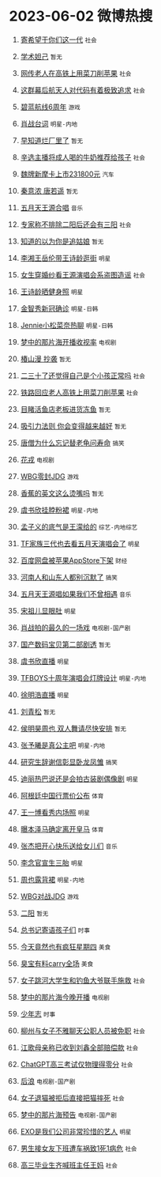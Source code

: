 # 2023-06-02 微博热搜 
1. [寄希望于你们这一代](https://m.weibo.cn/search?containerid=100103type%3D1%26t%3D10%26q%3D%23%E5%AF%84%E5%B8%8C%E6%9C%9B%E4%BA%8E%E4%BD%A0%E4%BB%AC%E8%BF%99%E4%B8%80%E4%BB%A3%23&stream_entry_id=51&isnewpage=1&extparam=seat%3D1%26pos%3D0%26cate%3D10103%26stream_entry_id%3D51%26filter_type%3Drealtimehot%26dgr%3D0%26c_type%3D51%26display_time%3D1685642972%26pre_seqid%3D168564297287201970142&luicode=10000011&lfid=106003type%3D25%26t%3D3%26disable_hot%3D1%26filter_type%3Drealtimehot) `社会` 

2. [学术妲己](https://m.weibo.cn/search?containerid=100103type%3D1%26t%3D10%26q%3D%E5%AD%A6%E6%9C%AF%E5%A6%B2%E5%B7%B1&stream_entry_id=31&isnewpage=1&extparam=seat%3D1%26stream_entry_id%3D31%26realpos%3D1%26c_type%3D31%26lcate%3D5001%26dgr%3D0%26cate%3D5001%26q%3D%25E5%25AD%25A6%25E6%259C%25AF%25E5%25A6%25B2%25E5%25B7%25B1%26filter_type%3Drealtimehot%26band_rank%3D1%26flag%3D2%26pos%3D0%26display_time%3D1685642972%26pre_seqid%3D168564297287201970142&luicode=10000011&lfid=106003type%3D25%26t%3D3%26disable_hot%3D1%26filter_type%3Drealtimehot) `暂无` 

3. [网传老人在高铁上用菜刀削苹果](https://m.weibo.cn/search?containerid=100103type%3D1%26t%3D10%26q%3D%23%E7%BD%91%E4%BC%A0%E8%80%81%E4%BA%BA%E5%9C%A8%E9%AB%98%E9%93%81%E4%B8%8A%E7%94%A8%E8%8F%9C%E5%88%80%E5%89%8A%E8%8B%B9%E6%9E%9C%23&stream_entry_id=31&isnewpage=1&extparam=seat%3D1%26stream_entry_id%3D31%26realpos%3D2%26c_type%3D31%26lcate%3D5001%26dgr%3D0%26cate%3D5001%26q%3D%2523%25E7%25BD%2591%25E4%25BC%25A0%25E8%2580%2581%25E4%25BA%25BA%25E5%259C%25A8%25E9%25AB%2598%25E9%2593%2581%25E4%25B8%258A%25E7%2594%25A8%25E8%258F%259C%25E5%2588%2580%25E5%2589%258A%25E8%258B%25B9%25E6%259E%259C%2523%26filter_type%3Drealtimehot%26band_rank%3D2%26flag%3D0%26pos%3D1%26display_time%3D1685642972%26pre_seqid%3D168564297287201970142&luicode=10000011&lfid=106003type%3D25%26t%3D3%26disable_hot%3D1%26filter_type%3Drealtimehot) `社会` 

4. [这群幕后航天人对代码有着极致追求](https://m.weibo.cn/search?containerid=100103type%3D1%26t%3D10%26q%3D%23%E8%BF%99%E7%BE%A4%E5%B9%95%E5%90%8E%E8%88%AA%E5%A4%A9%E4%BA%BA%E5%AF%B9%E4%BB%A3%E7%A0%81%E6%9C%89%E7%9D%80%E6%9E%81%E8%87%B4%E8%BF%BD%E6%B1%82%23&stream_entry_id=31&isnewpage=1&extparam=seat%3D1%26stream_entry_id%3D31%26realpos%3D3%26c_type%3D31%26lcate%3D5001%26dgr%3D0%26cate%3D5001%26q%3D%2523%25E8%25BF%2599%25E7%25BE%25A4%25E5%25B9%2595%25E5%2590%258E%25E8%2588%25AA%25E5%25A4%25A9%25E4%25BA%25BA%25E5%25AF%25B9%25E4%25BB%25A3%25E7%25A0%2581%25E6%259C%2589%25E7%259D%2580%25E6%259E%2581%25E8%2587%25B4%25E8%25BF%25BD%25E6%25B1%2582%2523%26filter_type%3Drealtimehot%26band_rank%3D3%26flag%3D0%26pos%3D2%26display_time%3D1685642972%26pre_seqid%3D168564297287201970142&luicode=10000011&lfid=106003type%3D25%26t%3D3%26disable_hot%3D1%26filter_type%3Drealtimehot) `社会` 

5. [碧蓝航线6周年](https://m.weibo.cn/search?containerid=100103type%3D1%26t%3D10%26q%3D%23%E7%A2%A7%E8%93%9D%E8%88%AA%E7%BA%BF6%E5%91%A8%E5%B9%B4%23&stream_entry_id=31&isnewpage=1&extparam=seat%3D1%26stream_entry_id%3D31%26pos%3D3%26filter_type%3Drealtimehot%26c_type%3D31%26lcate%3D5001%26is_ad_pos%3D1%26cate%3D5001%26band_rank%3D4%26q%3D%2523%25E7%25A2%25A7%25E8%2593%259D%25E8%2588%25AA%25E7%25BA%25BF6%25E5%2591%25A8%25E5%25B9%25B4%2523%26topic_ad%3D1%26dgr%3D0%26adid%3D190911%26display_time%3D1685642972%26pre_seqid%3D168564297287201970142&luicode=10000011&lfid=106003type%3D25%26t%3D3%26disable_hot%3D1%26filter_type%3Drealtimehot) `游戏` 

6. [肖战台词](https://m.weibo.cn/search?containerid=100103type%3D1%26t%3D10%26q%3D%E8%82%96%E6%88%98%E5%8F%B0%E8%AF%8D&stream_entry_id=31&isnewpage=1&extparam=seat%3D1%26stream_entry_id%3D31%26realpos%3D4%26c_type%3D31%26lcate%3D5001%26dgr%3D0%26cate%3D5001%26q%3D%25E8%2582%2596%25E6%2588%2598%25E5%258F%25B0%25E8%25AF%258D%26filter_type%3Drealtimehot%26band_rank%3D4%26flag%3D16%26pos%3D4%26display_time%3D1685642972%26pre_seqid%3D168564297287201970142&luicode=10000011&lfid=106003type%3D25%26t%3D3%26disable_hot%3D1%26filter_type%3Drealtimehot) `明星-内地` 

7. [早知道烂厂里了](https://m.weibo.cn/search?containerid=100103type%3D1%26t%3D10%26q%3D%E6%97%A9%E7%9F%A5%E9%81%93%E7%83%82%E5%8E%82%E9%87%8C%E4%BA%86&stream_entry_id=31&isnewpage=1&extparam=seat%3D1%26stream_entry_id%3D31%26realpos%3D5%26c_type%3D31%26lcate%3D5001%26dgr%3D0%26cate%3D5001%26q%3D%25E6%2597%25A9%25E7%259F%25A5%25E9%2581%2593%25E7%2583%2582%25E5%258E%2582%25E9%2587%258C%25E4%25BA%2586%26filter_type%3Drealtimehot%26band_rank%3D5%26flag%3D0%26pos%3D5%26display_time%3D1685642972%26pre_seqid%3D168564297287201970142&luicode=10000011&lfid=106003type%3D25%26t%3D3%26disable_hot%3D1%26filter_type%3Drealtimehot) `暂无` 

8. [辛选主播将成人喝的牛奶推荐给孩子](https://m.weibo.cn/search?containerid=100103type%3D1%26t%3D10%26q%3D%23%E8%BE%9B%E9%80%89%E4%B8%BB%E6%92%AD%E5%B0%86%E6%88%90%E4%BA%BA%E5%96%9D%E7%9A%84%E7%89%9B%E5%A5%B6%E6%8E%A8%E8%8D%90%E7%BB%99%E5%AD%A9%E5%AD%90%23&stream_entry_id=31&isnewpage=1&extparam=seat%3D1%26stream_entry_id%3D31%26realpos%3D6%26c_type%3D31%26lcate%3D5001%26dgr%3D0%26cate%3D5001%26q%3D%2523%25E8%25BE%259B%25E9%2580%2589%25E4%25B8%25BB%25E6%2592%25AD%25E5%25B0%2586%25E6%2588%2590%25E4%25BA%25BA%25E5%2596%259D%25E7%259A%2584%25E7%2589%259B%25E5%25A5%25B6%25E6%258E%25A8%25E8%258D%2590%25E7%25BB%2599%25E5%25AD%25A9%25E5%25AD%2590%2523%26filter_type%3Drealtimehot%26band_rank%3D6%26flag%3D1%26pos%3D6%26display_time%3D1685642972%26pre_seqid%3D168564297287201970142&luicode=10000011&lfid=106003type%3D25%26t%3D3%26disable_hot%3D1%26filter_type%3Drealtimehot) `社会` 

9. [魏牌新摩卡上市231800元](https://m.weibo.cn/search?containerid=100103type%3D1%26t%3D10%26q%3D%23%E9%AD%8F%E7%89%8C%E6%96%B0%E6%91%A9%E5%8D%A1%E4%B8%8A%E5%B8%82231800%E5%85%83%23&stream_entry_id=31&isnewpage=1&extparam=seat%3D1%26stream_entry_id%3D31%26pos%3D7%26filter_type%3Drealtimehot%26c_type%3D31%26lcate%3D5001%26is_ad_pos%3D1%26cate%3D5001%26band_rank%3D7%26q%3D%2523%25E9%25AD%258F%25E7%2589%258C%25E6%2596%25B0%25E6%2591%25A9%25E5%258D%25A1%25E4%25B8%258A%25E5%25B8%2582231800%25E5%2585%2583%2523%26topic_ad%3D1%26dgr%3D0%26adid%3D191331%26display_time%3D1685642972%26pre_seqid%3D168564297287201970142&luicode=10000011&lfid=106003type%3D25%26t%3D3%26disable_hot%3D1%26filter_type%3Drealtimehot) `汽车` 

10. [秦意浓 唐若遥](https://m.weibo.cn/search?containerid=100103type%3D1%26t%3D10%26q%3D%E7%A7%A6%E6%84%8F%E6%B5%93+%E5%94%90%E8%8B%A5%E9%81%A5&stream_entry_id=31&isnewpage=1&extparam=seat%3D1%26stream_entry_id%3D31%26realpos%3D7%26c_type%3D31%26lcate%3D5001%26dgr%3D0%26cate%3D5001%26q%3D%25E7%25A7%25A6%25E6%2584%258F%25E6%25B5%2593%2520%25E5%2594%2590%25E8%258B%25A5%25E9%2581%25A5%26filter_type%3Drealtimehot%26band_rank%3D7%26flag%3D1%26pos%3D8%26display_time%3D1685642972%26pre_seqid%3D168564297287201970142&luicode=10000011&lfid=106003type%3D25%26t%3D3%26disable_hot%3D1%26filter_type%3Drealtimehot) `暂无` 

11. [五月天王源合唱](https://m.weibo.cn/search?containerid=100103type%3D1%26t%3D10%26q%3D%23%E4%BA%94%E6%9C%88%E5%A4%A9%E7%8E%8B%E6%BA%90%E5%90%88%E5%94%B1%23&stream_entry_id=31&isnewpage=1&extparam=seat%3D1%26stream_entry_id%3D31%26realpos%3D8%26c_type%3D31%26lcate%3D5001%26dgr%3D0%26cate%3D5001%26q%3D%2523%25E4%25BA%2594%25E6%259C%2588%25E5%25A4%25A9%25E7%258E%258B%25E6%25BA%2590%25E5%2590%2588%25E5%2594%25B1%2523%26filter_type%3Drealtimehot%26band_rank%3D8%26flag%3D16%26pos%3D9%26display_time%3D1685642972%26pre_seqid%3D168564297287201970142&luicode=10000011&lfid=106003type%3D25%26t%3D3%26disable_hot%3D1%26filter_type%3Drealtimehot) `音乐` 

12. [专家称不排除二阳后还会有三阳](https://m.weibo.cn/search?containerid=100103type%3D1%26t%3D10%26q%3D%23%E4%B8%93%E5%AE%B6%E7%A7%B0%E4%B8%8D%E6%8E%92%E9%99%A4%E4%BA%8C%E9%98%B3%E5%90%8E%E8%BF%98%E4%BC%9A%E6%9C%89%E4%B8%89%E9%98%B3%23&stream_entry_id=31&isnewpage=1&extparam=seat%3D1%26stream_entry_id%3D31%26realpos%3D9%26c_type%3D31%26lcate%3D5001%26dgr%3D0%26cate%3D5001%26q%3D%2523%25E4%25B8%2593%25E5%25AE%25B6%25E7%25A7%25B0%25E4%25B8%258D%25E6%258E%2592%25E9%2599%25A4%25E4%25BA%258C%25E9%2598%25B3%25E5%2590%258E%25E8%25BF%2598%25E4%25BC%259A%25E6%259C%2589%25E4%25B8%2589%25E9%2598%25B3%2523%26filter_type%3Drealtimehot%26band_rank%3D9%26flag%3D0%26pos%3D10%26display_time%3D1685642972%26pre_seqid%3D168564297287201970142&luicode=10000011&lfid=106003type%3D25%26t%3D3%26disable_hot%3D1%26filter_type%3Drealtimehot) `社会` 

13. [知道的以为你是追姑娘](https://m.weibo.cn/search?containerid=100103type%3D1%26t%3D10%26q%3D%E7%9F%A5%E9%81%93%E7%9A%84%E4%BB%A5%E4%B8%BA%E4%BD%A0%E6%98%AF%E8%BF%BD%E5%A7%91%E5%A8%98&stream_entry_id=31&isnewpage=1&extparam=seat%3D1%26stream_entry_id%3D31%26realpos%3D10%26c_type%3D31%26lcate%3D5001%26dgr%3D0%26cate%3D5001%26q%3D%25E7%259F%25A5%25E9%2581%2593%25E7%259A%2584%25E4%25BB%25A5%25E4%25B8%25BA%25E4%25BD%25A0%25E6%2598%25AF%25E8%25BF%25BD%25E5%25A7%2591%25E5%25A8%2598%26filter_type%3Drealtimehot%26band_rank%3D10%26flag%3D0%26pos%3D11%26display_time%3D1685642972%26pre_seqid%3D168564297287201970142&luicode=10000011&lfid=106003type%3D25%26t%3D3%26disable_hot%3D1%26filter_type%3Drealtimehot) `暂无` 

14. [李湘王岳伦带王诗龄逛街](https://m.weibo.cn/search?containerid=100103type%3D1%26t%3D10%26q%3D%23%E6%9D%8E%E6%B9%98%E7%8E%8B%E5%B2%B3%E4%BC%A6%E5%B8%A6%E7%8E%8B%E8%AF%97%E9%BE%84%E9%80%9B%E8%A1%97%23&stream_entry_id=31&isnewpage=1&extparam=seat%3D1%26stream_entry_id%3D31%26realpos%3D11%26c_type%3D31%26lcate%3D5001%26dgr%3D0%26cate%3D5001%26q%3D%2523%25E6%259D%258E%25E6%25B9%2598%25E7%258E%258B%25E5%25B2%25B3%25E4%25BC%25A6%25E5%25B8%25A6%25E7%258E%258B%25E8%25AF%2597%25E9%25BE%2584%25E9%2580%259B%25E8%25A1%2597%2523%26filter_type%3Drealtimehot%26band_rank%3D11%26flag%3D0%26pos%3D12%26display_time%3D1685642972%26pre_seqid%3D168564297287201970142&luicode=10000011&lfid=106003type%3D25%26t%3D3%26disable_hot%3D1%26filter_type%3Drealtimehot) `明星` 

15. [女生穿婚纱看王源演唱会系盗图造谣](https://m.weibo.cn/search?containerid=100103type%3D1%26t%3D10%26q%3D%23%E5%A5%B3%E7%94%9F%E7%A9%BF%E5%A9%9A%E7%BA%B1%E7%9C%8B%E7%8E%8B%E6%BA%90%E6%BC%94%E5%94%B1%E4%BC%9A%E7%B3%BB%E7%9B%97%E5%9B%BE%E9%80%A0%E8%B0%A3%23&stream_entry_id=31&isnewpage=1&extparam=seat%3D1%26stream_entry_id%3D31%26realpos%3D12%26c_type%3D31%26lcate%3D5001%26dgr%3D0%26cate%3D5001%26q%3D%2523%25E5%25A5%25B3%25E7%2594%259F%25E7%25A9%25BF%25E5%25A9%259A%25E7%25BA%25B1%25E7%259C%258B%25E7%258E%258B%25E6%25BA%2590%25E6%25BC%2594%25E5%2594%25B1%25E4%25BC%259A%25E7%25B3%25BB%25E7%259B%2597%25E5%259B%25BE%25E9%2580%25A0%25E8%25B0%25A3%2523%26filter_type%3Drealtimehot%26band_rank%3D12%26flag%3D0%26pos%3D13%26display_time%3D1685642972%26pre_seqid%3D168564297287201970142&luicode=10000011&lfid=106003type%3D25%26t%3D3%26disable_hot%3D1%26filter_type%3Drealtimehot) `社会` 

16. [王诗龄晒健身照](https://m.weibo.cn/search?containerid=100103type%3D1%26t%3D10%26q%3D%23%E7%8E%8B%E8%AF%97%E9%BE%84%E6%99%92%E5%81%A5%E8%BA%AB%E7%85%A7%23&stream_entry_id=31&isnewpage=1&extparam=seat%3D1%26stream_entry_id%3D31%26realpos%3D13%26c_type%3D31%26lcate%3D5001%26dgr%3D0%26cate%3D5001%26q%3D%2523%25E7%258E%258B%25E8%25AF%2597%25E9%25BE%2584%25E6%2599%2592%25E5%2581%25A5%25E8%25BA%25AB%25E7%2585%25A7%2523%26filter_type%3Drealtimehot%26band_rank%3D13%26flag%3D0%26pos%3D14%26display_time%3D1685642972%26pre_seqid%3D168564297287201970142&luicode=10000011&lfid=106003type%3D25%26t%3D3%26disable_hot%3D1%26filter_type%3Drealtimehot) `明星` 

17. [金智秀新冠确诊](https://m.weibo.cn/search?containerid=100103type%3D1%26t%3D10%26q%3D%23%E9%87%91%E6%99%BA%E7%A7%80%E6%96%B0%E5%86%A0%E7%A1%AE%E8%AF%8A%23&stream_entry_id=31&isnewpage=1&extparam=seat%3D1%26stream_entry_id%3D31%26realpos%3D14%26c_type%3D31%26lcate%3D5001%26dgr%3D0%26cate%3D5001%26q%3D%2523%25E9%2587%2591%25E6%2599%25BA%25E7%25A7%2580%25E6%2596%25B0%25E5%2586%25A0%25E7%25A1%25AE%25E8%25AF%258A%2523%26filter_type%3Drealtimehot%26band_rank%3D14%26flag%3D0%26pos%3D15%26display_time%3D1685642972%26pre_seqid%3D168564297287201970142&luicode=10000011&lfid=106003type%3D25%26t%3D3%26disable_hot%3D1%26filter_type%3Drealtimehot) `明星-日韩` 

18. [Jennie小松菜奈热聊](https://m.weibo.cn/search?containerid=100103type%3D1%26t%3D10%26q%3D%23Jennie%E5%B0%8F%E6%9D%BE%E8%8F%9C%E5%A5%88%E7%83%AD%E8%81%8A%23&stream_entry_id=31&isnewpage=1&extparam=seat%3D1%26stream_entry_id%3D31%26realpos%3D15%26c_type%3D31%26lcate%3D5001%26dgr%3D0%26cate%3D5001%26q%3D%2523Jennie%25E5%25B0%258F%25E6%259D%25BE%25E8%258F%259C%25E5%25A5%2588%25E7%2583%25AD%25E8%2581%258A%2523%26filter_type%3Drealtimehot%26band_rank%3D15%26flag%3D0%26pos%3D16%26display_time%3D1685642972%26pre_seqid%3D168564297287201970142&luicode=10000011&lfid=106003type%3D25%26t%3D3%26disable_hot%3D1%26filter_type%3Drealtimehot) `明星-日韩` 

19. [梦中的那片海开播收视率](https://m.weibo.cn/search?containerid=100103type%3D1%26t%3D10%26q%3D%23%E6%A2%A6%E4%B8%AD%E7%9A%84%E9%82%A3%E7%89%87%E6%B5%B7%E5%BC%80%E6%92%AD%E6%94%B6%E8%A7%86%E7%8E%87%23&stream_entry_id=31&isnewpage=1&extparam=seat%3D1%26stream_entry_id%3D31%26realpos%3D16%26c_type%3D31%26lcate%3D5001%26dgr%3D0%26cate%3D5001%26q%3D%2523%25E6%25A2%25A6%25E4%25B8%25AD%25E7%259A%2584%25E9%2582%25A3%25E7%2589%2587%25E6%25B5%25B7%25E5%25BC%2580%25E6%2592%25AD%25E6%2594%25B6%25E8%25A7%2586%25E7%258E%2587%2523%26filter_type%3Drealtimehot%26band_rank%3D16%26flag%3D0%26pos%3D17%26display_time%3D1685642972%26pre_seqid%3D168564297287201970142&luicode=10000011&lfid=106003type%3D25%26t%3D3%26disable_hot%3D1%26filter_type%3Drealtimehot) `电视剧` 

20. [椿山漫 抄袭](https://m.weibo.cn/search?containerid=100103type%3D1%26t%3D10%26q%3D%E6%A4%BF%E5%B1%B1%E6%BC%AB+%E6%8A%84%E8%A2%AD&stream_entry_id=31&isnewpage=1&extparam=seat%3D1%26stream_entry_id%3D31%26realpos%3D17%26c_type%3D31%26lcate%3D5001%26dgr%3D0%26cate%3D5001%26q%3D%25E6%25A4%25BF%25E5%25B1%25B1%25E6%25BC%25AB%2520%25E6%258A%2584%25E8%25A2%25AD%26filter_type%3Drealtimehot%26band_rank%3D17%26flag%3D0%26pos%3D18%26display_time%3D1685642972%26pre_seqid%3D168564297287201970142&luicode=10000011&lfid=106003type%3D25%26t%3D3%26disable_hot%3D1%26filter_type%3Drealtimehot) `暂无` 

21. [二三十了还觉得自己是个小孩正常吗](https://m.weibo.cn/search?containerid=100103type%3D1%26t%3D10%26q%3D%23%E4%BA%8C%E4%B8%89%E5%8D%81%E4%BA%86%E8%BF%98%E8%A7%89%E5%BE%97%E8%87%AA%E5%B7%B1%E6%98%AF%E4%B8%AA%E5%B0%8F%E5%AD%A9%E6%AD%A3%E5%B8%B8%E5%90%97%23&stream_entry_id=31&isnewpage=1&extparam=seat%3D1%26stream_entry_id%3D31%26realpos%3D18%26c_type%3D31%26lcate%3D5001%26dgr%3D0%26cate%3D5001%26q%3D%2523%25E4%25BA%258C%25E4%25B8%2589%25E5%258D%2581%25E4%25BA%2586%25E8%25BF%2598%25E8%25A7%2589%25E5%25BE%2597%25E8%2587%25AA%25E5%25B7%25B1%25E6%2598%25AF%25E4%25B8%25AA%25E5%25B0%258F%25E5%25AD%25A9%25E6%25AD%25A3%25E5%25B8%25B8%25E5%2590%2597%2523%26filter_type%3Drealtimehot%26band_rank%3D18%26flag%3D0%26pos%3D19%26display_time%3D1685642972%26pre_seqid%3D168564297287201970142&luicode=10000011&lfid=106003type%3D25%26t%3D3%26disable_hot%3D1%26filter_type%3Drealtimehot) `社会` 

22. [铁路回应老人高铁上用菜刀削苹果](https://m.weibo.cn/search?containerid=100103type%3D1%26t%3D10%26q%3D%23%E9%93%81%E8%B7%AF%E5%9B%9E%E5%BA%94%E8%80%81%E4%BA%BA%E9%AB%98%E9%93%81%E4%B8%8A%E7%94%A8%E8%8F%9C%E5%88%80%E5%89%8A%E8%8B%B9%E6%9E%9C%23&stream_entry_id=31&isnewpage=1&extparam=seat%3D1%26stream_entry_id%3D31%26realpos%3D19%26c_type%3D31%26lcate%3D5001%26dgr%3D0%26cate%3D5001%26q%3D%2523%25E9%2593%2581%25E8%25B7%25AF%25E5%259B%259E%25E5%25BA%2594%25E8%2580%2581%25E4%25BA%25BA%25E9%25AB%2598%25E9%2593%2581%25E4%25B8%258A%25E7%2594%25A8%25E8%258F%259C%25E5%2588%2580%25E5%2589%258A%25E8%258B%25B9%25E6%259E%259C%2523%26filter_type%3Drealtimehot%26band_rank%3D19%26flag%3D0%26pos%3D20%26display_time%3D1685642972%26pre_seqid%3D168564297287201970142&luicode=10000011&lfid=106003type%3D25%26t%3D3%26disable_hot%3D1%26filter_type%3Drealtimehot) `社会` 

23. [目睹活鱼店老板进货冻鱼](https://m.weibo.cn/search?containerid=100103type%3D1%26t%3D10%26q%3D%E7%9B%AE%E7%9D%B9%E6%B4%BB%E9%B1%BC%E5%BA%97%E8%80%81%E6%9D%BF%E8%BF%9B%E8%B4%A7%E5%86%BB%E9%B1%BC&stream_entry_id=31&isnewpage=1&extparam=seat%3D1%26stream_entry_id%3D31%26realpos%3D20%26c_type%3D31%26lcate%3D5001%26dgr%3D0%26cate%3D5001%26q%3D%25E7%259B%25AE%25E7%259D%25B9%25E6%25B4%25BB%25E9%25B1%25BC%25E5%25BA%2597%25E8%2580%2581%25E6%259D%25BF%25E8%25BF%259B%25E8%25B4%25A7%25E5%2586%25BB%25E9%25B1%25BC%26filter_type%3Drealtimehot%26band_rank%3D20%26flag%3D0%26pos%3D21%26display_time%3D1685642972%26pre_seqid%3D168564297287201970142&luicode=10000011&lfid=106003type%3D25%26t%3D3%26disable_hot%3D1%26filter_type%3Drealtimehot) `暂无` 

24. [吸引力法则 你会变得越来越好](https://m.weibo.cn/search?containerid=100103type%3D1%26t%3D10%26q%3D%E5%90%B8%E5%BC%95%E5%8A%9B%E6%B3%95%E5%88%99+%E4%BD%A0%E4%BC%9A%E5%8F%98%E5%BE%97%E8%B6%8A%E6%9D%A5%E8%B6%8A%E5%A5%BD&stream_entry_id=31&isnewpage=1&extparam=seat%3D1%26stream_entry_id%3D31%26realpos%3D21%26c_type%3D31%26lcate%3D5001%26dgr%3D0%26cate%3D5001%26q%3D%25E5%2590%25B8%25E5%25BC%2595%25E5%258A%259B%25E6%25B3%2595%25E5%2588%2599%2520%25E4%25BD%25A0%25E4%25BC%259A%25E5%258F%2598%25E5%25BE%2597%25E8%25B6%258A%25E6%259D%25A5%25E8%25B6%258A%25E5%25A5%25BD%26filter_type%3Drealtimehot%26band_rank%3D21%26flag%3D0%26pos%3D22%26display_time%3D1685642972%26pre_seqid%3D168564297287201970142&luicode=10000011&lfid=106003type%3D25%26t%3D3%26disable_hot%3D1%26filter_type%3Drealtimehot) `暂无` 

25. [唐僧为什么忘记替老龟问寿命](https://m.weibo.cn/search?containerid=100103type%3D1%26t%3D10%26q%3D%23%E5%94%90%E5%83%A7%E4%B8%BA%E4%BB%80%E4%B9%88%E5%BF%98%E8%AE%B0%E6%9B%BF%E8%80%81%E9%BE%9F%E9%97%AE%E5%AF%BF%E5%91%BD%23&stream_entry_id=31&isnewpage=1&extparam=seat%3D1%26stream_entry_id%3D31%26realpos%3D22%26c_type%3D31%26lcate%3D5001%26dgr%3D0%26cate%3D5001%26q%3D%2523%25E5%2594%2590%25E5%2583%25A7%25E4%25B8%25BA%25E4%25BB%2580%25E4%25B9%2588%25E5%25BF%2598%25E8%25AE%25B0%25E6%259B%25BF%25E8%2580%2581%25E9%25BE%259F%25E9%2597%25AE%25E5%25AF%25BF%25E5%2591%25BD%2523%26filter_type%3Drealtimehot%26band_rank%3D22%26flag%3D0%26pos%3D23%26display_time%3D1685642972%26pre_seqid%3D168564297287201970142&luicode=10000011&lfid=106003type%3D25%26t%3D3%26disable_hot%3D1%26filter_type%3Drealtimehot) `搞笑` 

26. [花戎](https://m.weibo.cn/search?containerid=100103type%3D1%26t%3D10%26q%3D%E8%8A%B1%E6%88%8E&stream_entry_id=31&isnewpage=1&extparam=seat%3D1%26stream_entry_id%3D31%26realpos%3D23%26c_type%3D31%26lcate%3D5001%26dgr%3D0%26cate%3D5001%26q%3D%25E8%258A%25B1%25E6%2588%258E%26filter_type%3Drealtimehot%26band_rank%3D23%26flag%3D0%26pos%3D24%26display_time%3D1685642972%26pre_seqid%3D168564297287201970142&luicode=10000011&lfid=106003type%3D25%26t%3D3%26disable_hot%3D1%26filter_type%3Drealtimehot) `电视剧` 

27. [WBG零封JDG](https://m.weibo.cn/search?containerid=100103type%3D1%26t%3D10%26q%3D%23WBG%E9%9B%B6%E5%B0%81JDG%23&stream_entry_id=31&isnewpage=1&extparam=seat%3D1%26stream_entry_id%3D31%26realpos%3D24%26c_type%3D31%26lcate%3D5001%26dgr%3D0%26cate%3D5001%26q%3D%2523WBG%25E9%259B%25B6%25E5%25B0%2581JDG%2523%26filter_type%3Drealtimehot%26band_rank%3D24%26flag%3D0%26pos%3D25%26display_time%3D1685642972%26pre_seqid%3D168564297287201970142&luicode=10000011&lfid=106003type%3D25%26t%3D3%26disable_hot%3D1%26filter_type%3Drealtimehot) `游戏` 

28. [香蕉的英文这么烫嘴吗](https://m.weibo.cn/search?containerid=100103type%3D1%26t%3D10%26q%3D%E9%A6%99%E8%95%89%E7%9A%84%E8%8B%B1%E6%96%87%E8%BF%99%E4%B9%88%E7%83%AB%E5%98%B4%E5%90%97&stream_entry_id=31&isnewpage=1&extparam=seat%3D1%26stream_entry_id%3D31%26realpos%3D25%26c_type%3D31%26lcate%3D5001%26dgr%3D0%26cate%3D5001%26q%3D%25E9%25A6%2599%25E8%2595%2589%25E7%259A%2584%25E8%258B%25B1%25E6%2596%2587%25E8%25BF%2599%25E4%25B9%2588%25E7%2583%25AB%25E5%2598%25B4%25E5%2590%2597%26filter_type%3Drealtimehot%26band_rank%3D25%26flag%3D0%26pos%3D26%26display_time%3D1685642972%26pre_seqid%3D168564297287201970142&luicode=10000011&lfid=106003type%3D25%26t%3D3%26disable_hot%3D1%26filter_type%3Drealtimehot) `暂无` 

29. [虞书欣挂脖粉裙](https://m.weibo.cn/search?containerid=100103type%3D1%26t%3D10%26q%3D%23%E8%99%9E%E4%B9%A6%E6%AC%A3%E6%8C%82%E8%84%96%E7%B2%89%E8%A3%99%23&stream_entry_id=31&isnewpage=1&extparam=seat%3D1%26stream_entry_id%3D31%26realpos%3D26%26c_type%3D31%26lcate%3D5001%26dgr%3D0%26cate%3D5001%26q%3D%2523%25E8%2599%259E%25E4%25B9%25A6%25E6%25AC%25A3%25E6%258C%2582%25E8%2584%2596%25E7%25B2%2589%25E8%25A3%2599%2523%26filter_type%3Drealtimehot%26band_rank%3D26%26flag%3D0%26pos%3D27%26display_time%3D1685642972%26pre_seqid%3D168564297287201970142&luicode=10000011&lfid=106003type%3D25%26t%3D3%26disable_hot%3D1%26filter_type%3Drealtimehot) `明星-内地` 

30. [孟子义的底气是王濛给的](https://m.weibo.cn/search?containerid=100103type%3D1%26t%3D10%26q%3D%23%E5%AD%9F%E5%AD%90%E4%B9%89%E7%9A%84%E5%BA%95%E6%B0%94%E6%98%AF%E7%8E%8B%E6%BF%9B%E7%BB%99%E7%9A%84%23&stream_entry_id=31&isnewpage=1&extparam=seat%3D1%26stream_entry_id%3D31%26realpos%3D27%26c_type%3D31%26lcate%3D5001%26dgr%3D0%26cate%3D5001%26q%3D%2523%25E5%25AD%259F%25E5%25AD%2590%25E4%25B9%2589%25E7%259A%2584%25E5%25BA%2595%25E6%25B0%2594%25E6%2598%25AF%25E7%258E%258B%25E6%25BF%259B%25E7%25BB%2599%25E7%259A%2584%2523%26filter_type%3Drealtimehot%26band_rank%3D27%26flag%3D1%26pos%3D28%26display_time%3D1685642972%26pre_seqid%3D168564297287201970142&luicode=10000011&lfid=106003type%3D25%26t%3D3%26disable_hot%3D1%26filter_type%3Drealtimehot) `综艺-内地综艺` 

31. [TF家族三代也去看五月天演唱会了](https://m.weibo.cn/search?containerid=100103type%3D1%26t%3D10%26q%3D%23TF%E5%AE%B6%E6%97%8F%E4%B8%89%E4%BB%A3%E4%B9%9F%E5%8E%BB%E7%9C%8B%E4%BA%94%E6%9C%88%E5%A4%A9%E6%BC%94%E5%94%B1%E4%BC%9A%E4%BA%86%23&stream_entry_id=31&isnewpage=1&extparam=seat%3D1%26stream_entry_id%3D31%26realpos%3D28%26c_type%3D31%26lcate%3D5001%26dgr%3D0%26cate%3D5001%26q%3D%2523TF%25E5%25AE%25B6%25E6%2597%258F%25E4%25B8%2589%25E4%25BB%25A3%25E4%25B9%259F%25E5%258E%25BB%25E7%259C%258B%25E4%25BA%2594%25E6%259C%2588%25E5%25A4%25A9%25E6%25BC%2594%25E5%2594%25B1%25E4%25BC%259A%25E4%25BA%2586%2523%26filter_type%3Drealtimehot%26band_rank%3D28%26flag%3D1%26pos%3D29%26display_time%3D1685642972%26pre_seqid%3D168564297287201970142&luicode=10000011&lfid=106003type%3D25%26t%3D3%26disable_hot%3D1%26filter_type%3Drealtimehot) `明星` 

32. [百度网盘被苹果AppStore下架](https://m.weibo.cn/search?containerid=100103type%3D1%26t%3D10%26q%3D%23%E7%99%BE%E5%BA%A6%E7%BD%91%E7%9B%98%E8%A2%AB%E8%8B%B9%E6%9E%9CAppStore%E4%B8%8B%E6%9E%B6%23&stream_entry_id=31&isnewpage=1&extparam=seat%3D1%26stream_entry_id%3D31%26realpos%3D29%26c_type%3D31%26lcate%3D5001%26dgr%3D0%26cate%3D5001%26q%3D%2523%25E7%2599%25BE%25E5%25BA%25A6%25E7%25BD%2591%25E7%259B%2598%25E8%25A2%25AB%25E8%258B%25B9%25E6%259E%259CAppStore%25E4%25B8%258B%25E6%259E%25B6%2523%26filter_type%3Drealtimehot%26band_rank%3D29%26flag%3D0%26pos%3D30%26display_time%3D1685642972%26pre_seqid%3D168564297287201970142&luicode=10000011&lfid=106003type%3D25%26t%3D3%26disable_hot%3D1%26filter_type%3Drealtimehot) `财经` 

33. [河南人和山东人都别沉默了](https://m.weibo.cn/search?containerid=100103type%3D1%26t%3D10%26q%3D%23%E6%B2%B3%E5%8D%97%E4%BA%BA%E5%92%8C%E5%B1%B1%E4%B8%9C%E4%BA%BA%E9%83%BD%E5%88%AB%E6%B2%89%E9%BB%98%E4%BA%86%23&stream_entry_id=31&isnewpage=1&extparam=seat%3D1%26stream_entry_id%3D31%26realpos%3D30%26c_type%3D31%26lcate%3D5001%26dgr%3D0%26cate%3D5001%26q%3D%2523%25E6%25B2%25B3%25E5%258D%2597%25E4%25BA%25BA%25E5%2592%258C%25E5%25B1%25B1%25E4%25B8%259C%25E4%25BA%25BA%25E9%2583%25BD%25E5%2588%25AB%25E6%25B2%2589%25E9%25BB%2598%25E4%25BA%2586%2523%26filter_type%3Drealtimehot%26band_rank%3D30%26flag%3D0%26pos%3D31%26display_time%3D1685642972%26pre_seqid%3D168564297287201970142&luicode=10000011&lfid=106003type%3D25%26t%3D3%26disable_hot%3D1%26filter_type%3Drealtimehot) `搞笑` 

34. [五月天王源唱如果我们不曾相遇](https://m.weibo.cn/search?containerid=100103type%3D1%26t%3D10%26q%3D%23%E4%BA%94%E6%9C%88%E5%A4%A9%E7%8E%8B%E6%BA%90%E5%94%B1%E5%A6%82%E6%9E%9C%E6%88%91%E4%BB%AC%E4%B8%8D%E6%9B%BE%E7%9B%B8%E9%81%87%23&stream_entry_id=31&isnewpage=1&extparam=seat%3D1%26stream_entry_id%3D31%26realpos%3D31%26c_type%3D31%26lcate%3D5001%26dgr%3D0%26cate%3D5001%26q%3D%2523%25E4%25BA%2594%25E6%259C%2588%25E5%25A4%25A9%25E7%258E%258B%25E6%25BA%2590%25E5%2594%25B1%25E5%25A6%2582%25E6%259E%259C%25E6%2588%2591%25E4%25BB%25AC%25E4%25B8%258D%25E6%259B%25BE%25E7%259B%25B8%25E9%2581%2587%2523%26filter_type%3Drealtimehot%26band_rank%3D31%26flag%3D0%26pos%3D32%26display_time%3D1685642972%26pre_seqid%3D168564297287201970142&luicode=10000011&lfid=106003type%3D25%26t%3D3%26disable_hot%3D1%26filter_type%3Drealtimehot) `音乐` 

35. [宋祖儿显眼肚](https://m.weibo.cn/search?containerid=100103type%3D1%26t%3D10%26q%3D%23%E5%AE%8B%E7%A5%96%E5%84%BF%E6%98%BE%E7%9C%BC%E8%82%9A%23&stream_entry_id=31&isnewpage=1&extparam=seat%3D1%26stream_entry_id%3D31%26realpos%3D32%26c_type%3D31%26lcate%3D5001%26dgr%3D0%26cate%3D5001%26q%3D%2523%25E5%25AE%258B%25E7%25A5%2596%25E5%2584%25BF%25E6%2598%25BE%25E7%259C%25BC%25E8%2582%259A%2523%26filter_type%3Drealtimehot%26band_rank%3D32%26flag%3D0%26pos%3D33%26display_time%3D1685642972%26pre_seqid%3D168564297287201970142&luicode=10000011&lfid=106003type%3D25%26t%3D3%26disable_hot%3D1%26filter_type%3Drealtimehot) `明星` 

36. [肖战拍的最久的一场戏](https://m.weibo.cn/search?containerid=100103type%3D1%26t%3D10%26q%3D%23%E8%82%96%E6%88%98%E6%8B%8D%E7%9A%84%E6%9C%80%E4%B9%85%E7%9A%84%E4%B8%80%E5%9C%BA%E6%88%8F%23&stream_entry_id=31&isnewpage=1&extparam=seat%3D1%26stream_entry_id%3D31%26realpos%3D33%26c_type%3D31%26lcate%3D5001%26dgr%3D0%26cate%3D5001%26q%3D%2523%25E8%2582%2596%25E6%2588%2598%25E6%258B%258D%25E7%259A%2584%25E6%259C%2580%25E4%25B9%2585%25E7%259A%2584%25E4%25B8%2580%25E5%259C%25BA%25E6%2588%258F%2523%26filter_type%3Drealtimehot%26band_rank%3D33%26flag%3D0%26pos%3D34%26display_time%3D1685642972%26pre_seqid%3D168564297287201970142&luicode=10000011&lfid=106003type%3D25%26t%3D3%26disable_hot%3D1%26filter_type%3Drealtimehot) `电视剧-国产剧` 

37. [国产数码宝贝第二部剧透](https://m.weibo.cn/search?containerid=100103type%3D1%26t%3D10%26q%3D%E5%9B%BD%E4%BA%A7%E6%95%B0%E7%A0%81%E5%AE%9D%E8%B4%9D%E7%AC%AC%E4%BA%8C%E9%83%A8%E5%89%A7%E9%80%8F&stream_entry_id=31&isnewpage=1&extparam=seat%3D1%26stream_entry_id%3D31%26realpos%3D34%26c_type%3D31%26lcate%3D5001%26dgr%3D0%26cate%3D5001%26q%3D%25E5%259B%25BD%25E4%25BA%25A7%25E6%2595%25B0%25E7%25A0%2581%25E5%25AE%259D%25E8%25B4%259D%25E7%25AC%25AC%25E4%25BA%258C%25E9%2583%25A8%25E5%2589%25A7%25E9%2580%258F%26filter_type%3Drealtimehot%26band_rank%3D34%26flag%3D0%26pos%3D35%26display_time%3D1685642972%26pre_seqid%3D168564297287201970142&luicode=10000011&lfid=106003type%3D25%26t%3D3%26disable_hot%3D1%26filter_type%3Drealtimehot) `暂无` 

38. [虞书欣直播](https://m.weibo.cn/search?containerid=100103type%3D1%26t%3D10%26q%3D%E8%99%9E%E4%B9%A6%E6%AC%A3%E7%9B%B4%E6%92%AD&stream_entry_id=31&isnewpage=1&extparam=seat%3D1%26stream_entry_id%3D31%26realpos%3D35%26c_type%3D31%26lcate%3D5001%26dgr%3D0%26cate%3D5001%26q%3D%25E8%2599%259E%25E4%25B9%25A6%25E6%25AC%25A3%25E7%259B%25B4%25E6%2592%25AD%26filter_type%3Drealtimehot%26band_rank%3D35%26flag%3D0%26pos%3D36%26display_time%3D1685642972%26pre_seqid%3D168564297287201970142&luicode=10000011&lfid=106003type%3D25%26t%3D3%26disable_hot%3D1%26filter_type%3Drealtimehot) `明星` 

39. [TFBOYS十周年演唱会灯牌设计](https://m.weibo.cn/search?containerid=100103type%3D1%26t%3D10%26q%3D%23TFBOYS%E5%8D%81%E5%91%A8%E5%B9%B4%E6%BC%94%E5%94%B1%E4%BC%9A%E7%81%AF%E7%89%8C%E8%AE%BE%E8%AE%A1%23&stream_entry_id=31&isnewpage=1&extparam=seat%3D1%26stream_entry_id%3D31%26realpos%3D36%26c_type%3D31%26lcate%3D5001%26dgr%3D0%26cate%3D5001%26q%3D%2523TFBOYS%25E5%258D%2581%25E5%2591%25A8%25E5%25B9%25B4%25E6%25BC%2594%25E5%2594%25B1%25E4%25BC%259A%25E7%2581%25AF%25E7%2589%258C%25E8%25AE%25BE%25E8%25AE%25A1%2523%26filter_type%3Drealtimehot%26band_rank%3D36%26flag%3D0%26pos%3D37%26display_time%3D1685642972%26pre_seqid%3D168564297287201970142&luicode=10000011&lfid=106003type%3D25%26t%3D3%26disable_hot%3D1%26filter_type%3Drealtimehot) `明星-内地` 

40. [徐明浩直播](https://m.weibo.cn/search?containerid=100103type%3D1%26t%3D10%26q%3D%E5%BE%90%E6%98%8E%E6%B5%A9%E7%9B%B4%E6%92%AD&stream_entry_id=31&isnewpage=1&extparam=seat%3D1%26stream_entry_id%3D31%26realpos%3D37%26c_type%3D31%26lcate%3D5001%26dgr%3D0%26cate%3D5001%26q%3D%25E5%25BE%2590%25E6%2598%258E%25E6%25B5%25A9%25E7%259B%25B4%25E6%2592%25AD%26filter_type%3Drealtimehot%26band_rank%3D37%26flag%3D0%26pos%3D38%26display_time%3D1685642972%26pre_seqid%3D168564297287201970142&luicode=10000011&lfid=106003type%3D25%26t%3D3%26disable_hot%3D1%26filter_type%3Drealtimehot) `明星` 

41. [刘青松](https://m.weibo.cn/search?containerid=100103type%3D1%26t%3D10%26q%3D%E5%88%98%E9%9D%92%E6%9D%BE&stream_entry_id=31&isnewpage=1&extparam=seat%3D1%26stream_entry_id%3D31%26realpos%3D38%26c_type%3D31%26lcate%3D5001%26dgr%3D0%26cate%3D5001%26q%3D%25E5%2588%2598%25E9%259D%2592%25E6%259D%25BE%26filter_type%3Drealtimehot%26band_rank%3D38%26flag%3D0%26pos%3D39%26display_time%3D1685642972%26pre_seqid%3D168564297287201970142&luicode=10000011&lfid=106003type%3D25%26t%3D3%26disable_hot%3D1%26filter_type%3Drealtimehot) `暂无` 

42. [侯明昊周也 双人舞请尽快安排](https://m.weibo.cn/search?containerid=100103type%3D1%26t%3D10%26q%3D%E4%BE%AF%E6%98%8E%E6%98%8A%E5%91%A8%E4%B9%9F+%E5%8F%8C%E4%BA%BA%E8%88%9E%E8%AF%B7%E5%B0%BD%E5%BF%AB%E5%AE%89%E6%8E%92&stream_entry_id=31&isnewpage=1&extparam=seat%3D1%26stream_entry_id%3D31%26realpos%3D39%26c_type%3D31%26lcate%3D5001%26dgr%3D0%26cate%3D5001%26q%3D%25E4%25BE%25AF%25E6%2598%258E%25E6%2598%258A%25E5%2591%25A8%25E4%25B9%259F%2520%25E5%258F%258C%25E4%25BA%25BA%25E8%2588%259E%25E8%25AF%25B7%25E5%25B0%25BD%25E5%25BF%25AB%25E5%25AE%2589%25E6%258E%2592%26filter_type%3Drealtimehot%26band_rank%3D39%26flag%3D0%26pos%3D40%26display_time%3D1685642972%26pre_seqid%3D168564297287201970142&luicode=10000011&lfid=106003type%3D25%26t%3D3%26disable_hot%3D1%26filter_type%3Drealtimehot) `暂无` 

43. [张予曦是真公主吧](https://m.weibo.cn/search?containerid=100103type%3D1%26t%3D10%26q%3D%23%E5%BC%A0%E4%BA%88%E6%9B%A6%E6%98%AF%E7%9C%9F%E5%85%AC%E4%B8%BB%E5%90%A7%23&stream_entry_id=31&isnewpage=1&extparam=seat%3D1%26stream_entry_id%3D31%26realpos%3D40%26c_type%3D31%26lcate%3D5001%26dgr%3D0%26cate%3D5001%26q%3D%2523%25E5%25BC%25A0%25E4%25BA%2588%25E6%259B%25A6%25E6%2598%25AF%25E7%259C%259F%25E5%2585%25AC%25E4%25B8%25BB%25E5%2590%25A7%2523%26filter_type%3Drealtimehot%26band_rank%3D40%26flag%3D0%26pos%3D41%26display_time%3D1685642972%26pre_seqid%3D168564297287201970142&luicode=10000011&lfid=106003type%3D25%26t%3D3%26disable_hot%3D1%26filter_type%3Drealtimehot) `明星-内地` 

44. [研究生辞谢信彰显卧龙凤雏](https://m.weibo.cn/search?containerid=100103type%3D1%26t%3D10%26q%3D%23%E7%A0%94%E7%A9%B6%E7%94%9F%E8%BE%9E%E8%B0%A2%E4%BF%A1%E5%BD%B0%E6%98%BE%E5%8D%A7%E9%BE%99%E5%87%A4%E9%9B%8F%23&stream_entry_id=31&isnewpage=1&extparam=seat%3D1%26stream_entry_id%3D31%26realpos%3D41%26c_type%3D31%26lcate%3D5001%26dgr%3D0%26cate%3D5001%26q%3D%2523%25E7%25A0%2594%25E7%25A9%25B6%25E7%2594%259F%25E8%25BE%259E%25E8%25B0%25A2%25E4%25BF%25A1%25E5%25BD%25B0%25E6%2598%25BE%25E5%258D%25A7%25E9%25BE%2599%25E5%2587%25A4%25E9%259B%258F%2523%26filter_type%3Drealtimehot%26band_rank%3D41%26flag%3D0%26pos%3D42%26display_time%3D1685642972%26pre_seqid%3D168564297287201970142&luicode=10000011&lfid=106003type%3D25%26t%3D3%26disable_hot%3D1%26filter_type%3Drealtimehot) `搞笑` 

45. [迪丽热巴说还是会拍古装剧偶像剧](https://m.weibo.cn/search?containerid=100103type%3D1%26t%3D10%26q%3D%23%E8%BF%AA%E4%B8%BD%E7%83%AD%E5%B7%B4%E8%AF%B4%E8%BF%98%E6%98%AF%E4%BC%9A%E6%8B%8D%E5%8F%A4%E8%A3%85%E5%89%A7%E5%81%B6%E5%83%8F%E5%89%A7%23&stream_entry_id=31&isnewpage=1&extparam=seat%3D1%26stream_entry_id%3D31%26realpos%3D42%26c_type%3D31%26lcate%3D5001%26dgr%3D0%26cate%3D5001%26q%3D%2523%25E8%25BF%25AA%25E4%25B8%25BD%25E7%2583%25AD%25E5%25B7%25B4%25E8%25AF%25B4%25E8%25BF%2598%25E6%2598%25AF%25E4%25BC%259A%25E6%258B%258D%25E5%258F%25A4%25E8%25A3%2585%25E5%2589%25A7%25E5%2581%25B6%25E5%2583%258F%25E5%2589%25A7%2523%26filter_type%3Drealtimehot%26band_rank%3D42%26flag%3D0%26pos%3D43%26display_time%3D1685642972%26pre_seqid%3D168564297287201970142&luicode=10000011&lfid=106003type%3D25%26t%3D3%26disable_hot%3D1%26filter_type%3Drealtimehot) `明星` 

46. [阿根廷中国行票价公布](https://m.weibo.cn/search?containerid=100103type%3D1%26t%3D10%26q%3D%23%E9%98%BF%E6%A0%B9%E5%BB%B7%E4%B8%AD%E5%9B%BD%E8%A1%8C%E7%A5%A8%E4%BB%B7%E5%85%AC%E5%B8%83%23&stream_entry_id=31&isnewpage=1&extparam=seat%3D1%26stream_entry_id%3D31%26realpos%3D43%26c_type%3D31%26lcate%3D5001%26dgr%3D0%26cate%3D5001%26q%3D%2523%25E9%2598%25BF%25E6%25A0%25B9%25E5%25BB%25B7%25E4%25B8%25AD%25E5%259B%25BD%25E8%25A1%258C%25E7%25A5%25A8%25E4%25BB%25B7%25E5%2585%25AC%25E5%25B8%2583%2523%26filter_type%3Drealtimehot%26band_rank%3D43%26flag%3D0%26pos%3D44%26display_time%3D1685642972%26pre_seqid%3D168564297287201970142&luicode=10000011&lfid=106003type%3D25%26t%3D3%26disable_hot%3D1%26filter_type%3Drealtimehot) `体育` 

47. [王一博看秀内场照](https://m.weibo.cn/search?containerid=100103type%3D1%26t%3D10%26q%3D%23%E7%8E%8B%E4%B8%80%E5%8D%9A%E7%9C%8B%E7%A7%80%E5%86%85%E5%9C%BA%E7%85%A7%23&stream_entry_id=31&isnewpage=1&extparam=seat%3D1%26stream_entry_id%3D31%26realpos%3D44%26c_type%3D31%26lcate%3D5001%26dgr%3D0%26cate%3D5001%26q%3D%2523%25E7%258E%258B%25E4%25B8%2580%25E5%258D%259A%25E7%259C%258B%25E7%25A7%2580%25E5%2586%2585%25E5%259C%25BA%25E7%2585%25A7%2523%26filter_type%3Drealtimehot%26band_rank%3D44%26flag%3D0%26pos%3D45%26display_time%3D1685642972%26pre_seqid%3D168564297287201970142&luicode=10000011&lfid=106003type%3D25%26t%3D3%26disable_hot%3D1%26filter_type%3Drealtimehot) `明星` 

48. [曝本泽马确定离开皇马](https://m.weibo.cn/search?containerid=100103type%3D1%26t%3D10%26q%3D%23%E6%9B%9D%E6%9C%AC%E6%B3%BD%E9%A9%AC%E7%A1%AE%E5%AE%9A%E7%A6%BB%E5%BC%80%E7%9A%87%E9%A9%AC%23&stream_entry_id=31&isnewpage=1&extparam=seat%3D1%26stream_entry_id%3D31%26realpos%3D45%26c_type%3D31%26lcate%3D5001%26dgr%3D0%26cate%3D5001%26q%3D%2523%25E6%259B%259D%25E6%259C%25AC%25E6%25B3%25BD%25E9%25A9%25AC%25E7%25A1%25AE%25E5%25AE%259A%25E7%25A6%25BB%25E5%25BC%2580%25E7%259A%2587%25E9%25A9%25AC%2523%26filter_type%3Drealtimehot%26band_rank%3D45%26flag%3D0%26pos%3D46%26display_time%3D1685642972%26pre_seqid%3D168564297287201970142&luicode=10000011&lfid=106003type%3D25%26t%3D3%26disable_hot%3D1%26filter_type%3Drealtimehot) `体育` 

49. [张杰把开心快乐送给女儿们](https://m.weibo.cn/search?containerid=100103type%3D1%26t%3D10%26q%3D%23%E5%BC%A0%E6%9D%B0%E6%8A%8A%E5%BC%80%E5%BF%83%E5%BF%AB%E4%B9%90%E9%80%81%E7%BB%99%E5%A5%B3%E5%84%BF%E4%BB%AC%23&stream_entry_id=31&isnewpage=1&extparam=seat%3D1%26stream_entry_id%3D31%26realpos%3D46%26c_type%3D31%26lcate%3D5001%26dgr%3D0%26cate%3D5001%26q%3D%2523%25E5%25BC%25A0%25E6%259D%25B0%25E6%258A%258A%25E5%25BC%2580%25E5%25BF%2583%25E5%25BF%25AB%25E4%25B9%2590%25E9%2580%2581%25E7%25BB%2599%25E5%25A5%25B3%25E5%2584%25BF%25E4%25BB%25AC%2523%26filter_type%3Drealtimehot%26band_rank%3D46%26flag%3D0%26pos%3D47%26display_time%3D1685642972%26pre_seqid%3D168564297287201970142&luicode=10000011&lfid=106003type%3D25%26t%3D3%26disable_hot%3D1%26filter_type%3Drealtimehot) `音乐` 

50. [李念官宣生三胎](https://m.weibo.cn/search?containerid=100103type%3D1%26t%3D10%26q%3D%23%E6%9D%8E%E5%BF%B5%E5%AE%98%E5%AE%A3%E7%94%9F%E4%B8%89%E8%83%8E%23&stream_entry_id=31&isnewpage=1&extparam=seat%3D1%26stream_entry_id%3D31%26realpos%3D47%26c_type%3D31%26lcate%3D5001%26dgr%3D0%26cate%3D5001%26q%3D%2523%25E6%259D%258E%25E5%25BF%25B5%25E5%25AE%2598%25E5%25AE%25A3%25E7%2594%259F%25E4%25B8%2589%25E8%2583%258E%2523%26filter_type%3Drealtimehot%26band_rank%3D47%26flag%3D0%26pos%3D48%26display_time%3D1685642972%26pre_seqid%3D168564297287201970142&luicode=10000011&lfid=106003type%3D25%26t%3D3%26disable_hot%3D1%26filter_type%3Drealtimehot) `明星` 

51. [周也露背裙](https://m.weibo.cn/search?containerid=100103type%3D1%26t%3D10%26q%3D%23%E5%91%A8%E4%B9%9F%E9%9C%B2%E8%83%8C%E8%A3%99%23&stream_entry_id=31&isnewpage=1&extparam=seat%3D1%26stream_entry_id%3D31%26realpos%3D48%26c_type%3D31%26lcate%3D5001%26dgr%3D0%26cate%3D5001%26q%3D%2523%25E5%2591%25A8%25E4%25B9%259F%25E9%259C%25B2%25E8%2583%258C%25E8%25A3%2599%2523%26filter_type%3Drealtimehot%26band_rank%3D48%26flag%3D0%26pos%3D49%26display_time%3D1685642972%26pre_seqid%3D168564297287201970142&luicode=10000011&lfid=106003type%3D25%26t%3D3%26disable_hot%3D1%26filter_type%3Drealtimehot) `明星-内地` 

52. [WBG对战JDG](https://m.weibo.cn/search?containerid=100103type%3D1%26t%3D10%26q%3D%23WBG%E5%AF%B9%E6%88%98JDG%23&stream_entry_id=31&isnewpage=1&extparam=seat%3D1%26stream_entry_id%3D31%26realpos%3D49%26c_type%3D31%26lcate%3D5001%26dgr%3D0%26cate%3D5001%26q%3D%2523WBG%25E5%25AF%25B9%25E6%2588%2598JDG%2523%26filter_type%3Drealtimehot%26band_rank%3D49%26flag%3D0%26pos%3D50%26display_time%3D1685642972%26pre_seqid%3D168564297287201970142&luicode=10000011&lfid=106003type%3D25%26t%3D3%26disable_hot%3D1%26filter_type%3Drealtimehot) `游戏` 

53. [二阳](https://m.weibo.cn/search?containerid=100103type%3D1%26t%3D10%26q%3D%E4%BA%8C%E9%98%B3&stream_entry_id=31&isnewpage=1&extparam=seat%3D1%26stream_entry_id%3D31%26realpos%3D50%26c_type%3D31%26lcate%3D5001%26dgr%3D0%26cate%3D5001%26q%3D%25E4%25BA%258C%25E9%2598%25B3%26filter_type%3Drealtimehot%26band_rank%3D50%26flag%3D0%26pos%3D51%26display_time%3D1685642972%26pre_seqid%3D168564297287201970142&luicode=10000011&lfid=106003type%3D25%26t%3D3%26disable_hot%3D1%26filter_type%3Drealtimehot) `暂无` 

54. [总书记寄语孩子们](https://m.weibo.cn/search?containerid=100103type%3D1%26t%3D10%26q%3D%23%E6%80%BB%E4%B9%A6%E8%AE%B0%E5%AF%84%E8%AF%AD%E5%AD%A9%E5%AD%90%E4%BB%AC%23&stream_entry_id=51&isnewpage=1&extparam=seat%3D1%26pos%3D0%26cate%3D10103%26stream_entry_id%3D51%26filter_type%3Drealtimehot%26dgr%3D0%26c_type%3D51%26display_time%3D1685639257%26pre_seqid%3D1685639257512032697236&luicode=10000011&lfid=106003type%3D25%26t%3D3%26disable_hot%3D1%26filter_type%3Drealtimehot) `时事` 

55. [今天竟然也有疯狂星期四](https://m.weibo.cn/search?containerid=100103type%3D1%26t%3D10%26q%3D%23%E4%BB%8A%E5%A4%A9%E7%AB%9F%E7%84%B6%E4%B9%9F%E6%9C%89%E7%96%AF%E7%8B%82%E6%98%9F%E6%9C%9F%E5%9B%9B%23&stream_entry_id=31&isnewpage=1&extparam=seat%3D1%26stream_entry_id%3D31%26pos%3D3%26filter_type%3Drealtimehot%26c_type%3D31%26lcate%3D5001%26is_ad_pos%3D1%26cate%3D5001%26band_rank%3D4%26q%3D%2523%25E4%25BB%258A%25E5%25A4%25A9%25E7%25AB%259F%25E7%2584%25B6%25E4%25B9%259F%25E6%259C%2589%25E7%2596%25AF%25E7%258B%2582%25E6%2598%259F%25E6%259C%259F%25E5%259B%259B%2523%26topic_ad%3D1%26dgr%3D0%26adid%3D191208%26display_time%3D1685639257%26pre_seqid%3D1685639257512032697236&luicode=10000011&lfid=106003type%3D25%26t%3D3%26disable_hot%3D1%26filter_type%3Drealtimehot) `美食` 

56. [臭宝有料carry全场](https://m.weibo.cn/search?containerid=100103type%3D1%26t%3D10%26q%3D%23%E8%87%AD%E5%AE%9D%E6%9C%89%E6%96%99carry%E5%85%A8%E5%9C%BA%23&stream_entry_id=31&isnewpage=1&extparam=seat%3D1%26stream_entry_id%3D31%26pos%3D7%26filter_type%3Drealtimehot%26c_type%3D31%26lcate%3D5001%26is_ad_pos%3D1%26cate%3D5001%26band_rank%3D7%26q%3D%2523%25E8%2587%25AD%25E5%25AE%259D%25E6%259C%2589%25E6%2596%2599carry%25E5%2585%25A8%25E5%259C%25BA%2523%26topic_ad%3D1%26dgr%3D0%26adid%3D191131%26display_time%3D1685639257%26pre_seqid%3D1685639257512032697236&luicode=10000011&lfid=106003type%3D25%26t%3D3%26disable_hot%3D1%26filter_type%3Drealtimehot) `美食` 

57. [女子跳河大学生和钓鱼大爷联手施救](https://m.weibo.cn/search?containerid=100103type%3D1%26t%3D10%26q%3D%23%E5%A5%B3%E5%AD%90%E8%B7%B3%E6%B2%B3%E5%A4%A7%E5%AD%A6%E7%94%9F%E5%92%8C%E9%92%93%E9%B1%BC%E5%A4%A7%E7%88%B7%E8%81%94%E6%89%8B%E6%96%BD%E6%95%91%23&stream_entry_id=31&isnewpage=1&extparam=seat%3D1%26stream_entry_id%3D31%26realpos%3D45%26c_type%3D31%26lcate%3D5001%26dgr%3D0%26cate%3D5001%26q%3D%2523%25E5%25A5%25B3%25E5%25AD%2590%25E8%25B7%25B3%25E6%25B2%25B3%25E5%25A4%25A7%25E5%25AD%25A6%25E7%2594%259F%25E5%2592%258C%25E9%2592%2593%25E9%25B1%25BC%25E5%25A4%25A7%25E7%2588%25B7%25E8%2581%2594%25E6%2589%258B%25E6%2596%25BD%25E6%2595%2591%2523%26filter_type%3Drealtimehot%26band_rank%3D45%26flag%3D1%26pos%3D46%26display_time%3D1685639257%26pre_seqid%3D1685639257512032697236&luicode=10000011&lfid=106003type%3D25%26t%3D3%26disable_hot%3D1%26filter_type%3Drealtimehot) `社会` 

58. [梦中的那片海今晚开播](https://m.weibo.cn/search?containerid=100103type%3D1%26t%3D10%26q%3D%23%E6%A2%A6%E4%B8%AD%E7%9A%84%E9%82%A3%E7%89%87%E6%B5%B7%E4%BB%8A%E6%99%9A%E5%BC%80%E6%92%AD%23&stream_entry_id=31&isnewpage=1&extparam=seat%3D1%26stream_entry_id%3D31%26realpos%3D47%26c_type%3D31%26lcate%3D5001%26dgr%3D0%26cate%3D5001%26q%3D%2523%25E6%25A2%25A6%25E4%25B8%25AD%25E7%259A%2584%25E9%2582%25A3%25E7%2589%2587%25E6%25B5%25B7%25E4%25BB%258A%25E6%2599%259A%25E5%25BC%2580%25E6%2592%25AD%2523%26filter_type%3Drealtimehot%26band_rank%3D47%26flag%3D1%26pos%3D48%26display_time%3D1685639257%26pre_seqid%3D1685639257512032697236&luicode=10000011&lfid=106003type%3D25%26t%3D3%26disable_hot%3D1%26filter_type%3Drealtimehot) `电视剧` 

59. [少年志](https://m.weibo.cn/search?containerid=100103type%3D1%26t%3D10%26q%3D%23%E5%B0%91%E5%B9%B4%E5%BF%97%23&stream_entry_id=51&isnewpage=1&extparam=seat%3D1%26pos%3D0%26cate%3D10103%26stream_entry_id%3D51%26filter_type%3Drealtimehot%26dgr%3D0%26c_type%3D51%26display_time%3D1685635847%26pre_seqid%3D1685635847711918437205&luicode=10000011&lfid=106003type%3D25%26t%3D3%26disable_hot%3D1%26filter_type%3Drealtimehot) `时事` 

60. [柳州与女子不雅聊天公职人员被免职](https://m.weibo.cn/search?containerid=100103type%3D1%26t%3D10%26q%3D%23%E6%9F%B3%E5%B7%9E%E4%B8%8E%E5%A5%B3%E5%AD%90%E4%B8%8D%E9%9B%85%E8%81%8A%E5%A4%A9%E5%85%AC%E8%81%8C%E4%BA%BA%E5%91%98%E8%A2%AB%E5%85%8D%E8%81%8C%23&stream_entry_id=31&isnewpage=1&extparam=seat%3D1%26stream_entry_id%3D31%26realpos%3D23%26c_type%3D31%26lcate%3D5001%26dgr%3D0%26cate%3D5001%26q%3D%2523%25E6%259F%25B3%25E5%25B7%259E%25E4%25B8%258E%25E5%25A5%25B3%25E5%25AD%2590%25E4%25B8%258D%25E9%259B%2585%25E8%2581%258A%25E5%25A4%25A9%25E5%2585%25AC%25E8%2581%258C%25E4%25BA%25BA%25E5%2591%2598%25E8%25A2%25AB%25E5%2585%258D%25E8%2581%258C%2523%26filter_type%3Drealtimehot%26band_rank%3D23%26flag%3D0%26pos%3D24%26display_time%3D1685635847%26pre_seqid%3D1685635847711918437205&luicode=10000011&lfid=106003type%3D25%26t%3D3%26disable_hot%3D1%26filter_type%3Drealtimehot) `社会` 

61. [江歌母亲称已收到刘鑫全部赔偿款](https://m.weibo.cn/search?containerid=100103type%3D1%26t%3D10%26q%3D%23%E6%B1%9F%E6%AD%8C%E6%AF%8D%E4%BA%B2%E7%A7%B0%E5%B7%B2%E6%94%B6%E5%88%B0%E5%88%98%E9%91%AB%E5%85%A8%E9%83%A8%E8%B5%94%E5%81%BF%E6%AC%BE%23&stream_entry_id=31&isnewpage=1&extparam=seat%3D1%26stream_entry_id%3D31%26realpos%3D27%26c_type%3D31%26lcate%3D5001%26dgr%3D0%26cate%3D5001%26q%3D%2523%25E6%25B1%259F%25E6%25AD%258C%25E6%25AF%258D%25E4%25BA%25B2%25E7%25A7%25B0%25E5%25B7%25B2%25E6%2594%25B6%25E5%2588%25B0%25E5%2588%2598%25E9%2591%25AB%25E5%2585%25A8%25E9%2583%25A8%25E8%25B5%2594%25E5%2581%25BF%25E6%25AC%25BE%2523%26filter_type%3Drealtimehot%26band_rank%3D27%26flag%3D0%26pos%3D28%26display_time%3D1685635847%26pre_seqid%3D1685635847711918437205&luicode=10000011&lfid=106003type%3D25%26t%3D3%26disable_hot%3D1%26filter_type%3Drealtimehot) `社会` 

62. [ChatGPT高三考试仅物理得零分](https://m.weibo.cn/search?containerid=100103type%3D1%26t%3D10%26q%3D%23ChatGPT%E9%AB%98%E4%B8%89%E8%80%83%E8%AF%95%E4%BB%85%E7%89%A9%E7%90%86%E5%BE%97%E9%9B%B6%E5%88%86%23&stream_entry_id=31&isnewpage=1&extparam=seat%3D1%26stream_entry_id%3D31%26realpos%3D37%26c_type%3D31%26lcate%3D5001%26dgr%3D0%26cate%3D5001%26q%3D%2523ChatGPT%25E9%25AB%2598%25E4%25B8%2589%25E8%2580%2583%25E8%25AF%2595%25E4%25BB%2585%25E7%2589%25A9%25E7%2590%2586%25E5%25BE%2597%25E9%259B%25B6%25E5%2588%2586%2523%26filter_type%3Drealtimehot%26band_rank%3D37%26flag%3D0%26pos%3D38%26display_time%3D1685635847%26pre_seqid%3D1685635847711918437205&luicode=10000011&lfid=106003type%3D25%26t%3D3%26disable_hot%3D1%26filter_type%3Drealtimehot) `社会` 

63. [后浪](https://m.weibo.cn/search?containerid=100103type%3D1%26t%3D10%26q%3D%E5%90%8E%E6%B5%AA&stream_entry_id=31&isnewpage=1&extparam=seat%3D1%26stream_entry_id%3D31%26realpos%3D42%26c_type%3D31%26lcate%3D5001%26dgr%3D0%26cate%3D5001%26q%3D%25E5%2590%258E%25E6%25B5%25AA%26filter_type%3Drealtimehot%26band_rank%3D42%26flag%3D1%26pos%3D43%26display_time%3D1685635847%26pre_seqid%3D1685635847711918437205&luicode=10000011&lfid=106003type%3D25%26t%3D3%26disable_hot%3D1%26filter_type%3Drealtimehot) `电视剧-国产剧` 

64. [女子退猫被拒后直接把猫摔死](https://m.weibo.cn/search?containerid=100103type%3D1%26t%3D10%26q%3D%23%E5%A5%B3%E5%AD%90%E9%80%80%E7%8C%AB%E8%A2%AB%E6%8B%92%E5%90%8E%E7%9B%B4%E6%8E%A5%E6%8A%8A%E7%8C%AB%E6%91%94%E6%AD%BB%23&stream_entry_id=31&isnewpage=1&extparam=seat%3D1%26stream_entry_id%3D31%26realpos%3D44%26c_type%3D31%26lcate%3D5001%26dgr%3D0%26cate%3D5001%26q%3D%2523%25E5%25A5%25B3%25E5%25AD%2590%25E9%2580%2580%25E7%258C%25AB%25E8%25A2%25AB%25E6%258B%2592%25E5%2590%258E%25E7%259B%25B4%25E6%258E%25A5%25E6%258A%258A%25E7%258C%25AB%25E6%2591%2594%25E6%25AD%25BB%2523%26filter_type%3Drealtimehot%26band_rank%3D44%26flag%3D0%26pos%3D45%26display_time%3D1685635847%26pre_seqid%3D1685635847711918437205&luicode=10000011&lfid=106003type%3D25%26t%3D3%26disable_hot%3D1%26filter_type%3Drealtimehot) `社会` 

65. [梦中的那片海预告](https://m.weibo.cn/search?containerid=100103type%3D1%26t%3D10%26q%3D%E6%A2%A6%E4%B8%AD%E7%9A%84%E9%82%A3%E7%89%87%E6%B5%B7%E9%A2%84%E5%91%8A&stream_entry_id=31&isnewpage=1&extparam=seat%3D1%26stream_entry_id%3D31%26realpos%3D46%26c_type%3D31%26lcate%3D5001%26dgr%3D0%26cate%3D5001%26q%3D%25E6%25A2%25A6%25E4%25B8%25AD%25E7%259A%2584%25E9%2582%25A3%25E7%2589%2587%25E6%25B5%25B7%25E9%25A2%2584%25E5%2591%258A%26filter_type%3Drealtimehot%26band_rank%3D46%26flag%3D1%26pos%3D47%26display_time%3D1685635847%26pre_seqid%3D1685635847711918437205&luicode=10000011&lfid=106003type%3D25%26t%3D3%26disable_hot%3D1%26filter_type%3Drealtimehot) `电视剧-国产剧` 

66. [EXO是我们公司非常珍惜的艺人](https://m.weibo.cn/search?containerid=100103type%3D1%26t%3D10%26q%3D%23EXO%E6%98%AF%E6%88%91%E4%BB%AC%E5%85%AC%E5%8F%B8%E9%9D%9E%E5%B8%B8%E7%8F%8D%E6%83%9C%E7%9A%84%E8%89%BA%E4%BA%BA%23&stream_entry_id=31&isnewpage=1&extparam=seat%3D1%26stream_entry_id%3D31%26realpos%3D47%26c_type%3D31%26lcate%3D5001%26dgr%3D0%26cate%3D5001%26q%3D%2523EXO%25E6%2598%25AF%25E6%2588%2591%25E4%25BB%25AC%25E5%2585%25AC%25E5%258F%25B8%25E9%259D%259E%25E5%25B8%25B8%25E7%258F%258D%25E6%2583%259C%25E7%259A%2584%25E8%2589%25BA%25E4%25BA%25BA%2523%26filter_type%3Drealtimehot%26band_rank%3D47%26flag%3D0%26pos%3D48%26display_time%3D1685635847%26pre_seqid%3D1685635847711918437205&luicode=10000011&lfid=106003type%3D25%26t%3D3%26disable_hot%3D1%26filter_type%3Drealtimehot) `明星` 

67. [男生接女友下班遭车祸致1死1病危](https://m.weibo.cn/search?containerid=100103type%3D1%26t%3D10%26q%3D%23%E7%94%B7%E7%94%9F%E6%8E%A5%E5%A5%B3%E5%8F%8B%E4%B8%8B%E7%8F%AD%E9%81%AD%E8%BD%A6%E7%A5%B8%E8%87%B41%E6%AD%BB1%E7%97%85%E5%8D%B1%23&stream_entry_id=31&isnewpage=1&extparam=seat%3D1%26stream_entry_id%3D31%26realpos%3D48%26c_type%3D31%26lcate%3D5001%26dgr%3D0%26cate%3D5001%26q%3D%2523%25E7%2594%25B7%25E7%2594%259F%25E6%258E%25A5%25E5%25A5%25B3%25E5%258F%258B%25E4%25B8%258B%25E7%258F%25AD%25E9%2581%25AD%25E8%25BD%25A6%25E7%25A5%25B8%25E8%2587%25B41%25E6%25AD%25BB1%25E7%2597%2585%25E5%258D%25B1%2523%26filter_type%3Drealtimehot%26band_rank%3D48%26flag%3D0%26pos%3D49%26display_time%3D1685635847%26pre_seqid%3D1685635847711918437205&luicode=10000011&lfid=106003type%3D25%26t%3D3%26disable_hot%3D1%26filter_type%3Drealtimehot) `社会` 

68. [高三毕业生齐喊班主任王妈](https://m.weibo.cn/search?containerid=100103type%3D1%26t%3D10%26q%3D%23%E9%AB%98%E4%B8%89%E6%AF%95%E4%B8%9A%E7%94%9F%E9%BD%90%E5%96%8A%E7%8F%AD%E4%B8%BB%E4%BB%BB%E7%8E%8B%E5%A6%88%23&stream_entry_id=31&isnewpage=1&extparam=seat%3D1%26stream_entry_id%3D31%26realpos%3D49%26c_type%3D31%26lcate%3D5001%26dgr%3D0%26cate%3D5001%26q%3D%2523%25E9%25AB%2598%25E4%25B8%2589%25E6%25AF%2595%25E4%25B8%259A%25E7%2594%259F%25E9%25BD%2590%25E5%2596%258A%25E7%258F%25AD%25E4%25B8%25BB%25E4%25BB%25BB%25E7%258E%258B%25E5%25A6%2588%2523%26filter_type%3Drealtimehot%26band_rank%3D49%26flag%3D1%26pos%3D50%26display_time%3D1685635847%26pre_seqid%3D1685635847711918437205&luicode=10000011&lfid=106003type%3D25%26t%3D3%26disable_hot%3D1%26filter_type%3Drealtimehot) `社会` 
